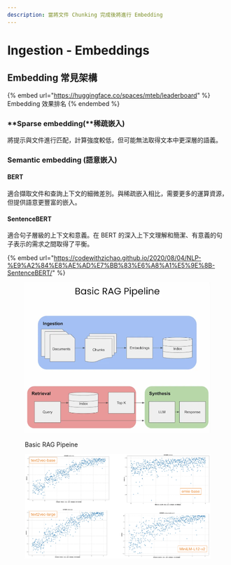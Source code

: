 ```yaml
---
description: 當將文件 Chunking 完成後將進行 Embedding
---
```


# Ingestion - Embeddings

## Embedding 常見架構

{% embed url="https://huggingface.co/spaces/mteb/leaderboard" %}
Embedding 效果排名
{% endembed %}

### **Sparse embedding(**稀疏嵌入)

將提示與文件進行匹配，計算強度較低，但可能無法取得文本中更深層的語義。



### **Semantic embedding (**語意嵌入**)**

#### **BERT**

適合擷取文件和查詢上下文的細微差別。與稀疏嵌入相比，需要更多的運算資源，但提供語意更豐富的嵌入。

#### **SentenceBERT**

適合句子層級的上下文和意義。在 BERT 的深入上下文理解和簡潔、有意義的句子表示的需求之間取得了平衡。

{% embed url="https://codewithzichao.github.io/2020/08/04/NLP-%E9%A2%84%E8%AE%AD%E7%BB%83%E6%A8%A1%E5%9E%8B-SentenceBERT/" %}



<figure><img src="../.gitbook/assets/image (1) (1) (1) (1) (1).png" alt=""><figcaption><p>Basic RAG Pipeine</p></figcaption></figure>

<figure><img src="../.gitbook/assets/image (9).png" alt=""><figcaption></figcaption></figure>
